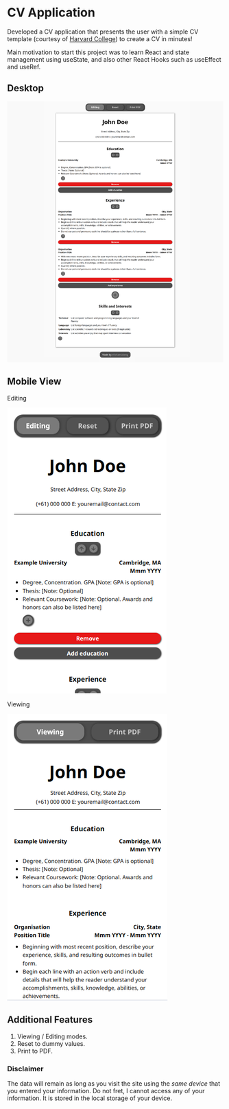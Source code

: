 # CV Application

Developed a CV application that presents the user with a simple CV template (courtesy of [Harvard College](https://careerservices.fas.harvard.edu/resources/bullet-point-resume-template/)) to create a CV in minutes!

Main motivation to start this project was to learn React and state management using useState, and also other React Hooks such as useEffect and useRef.

## Desktop

<p align="center">
    <img src="./src/assets/desktopfullsize.png">
</p>

## Mobile View

<p align="center">
    <p>Editing</p><img src="./src/assets/mvp1.png"><p>Viewing</p><img src="./src/assets/mvp2.png">
</p>

## Additional Features

1. Viewing / Editing modes.
1. Reset to dummy values.
1. Print to PDF.

### Disclaimer

The data will remain as long as you visit the site using the _same device_ that you entered your information.
Do not fret, I cannot access any of your information. It is stored in the local storage of your device.

